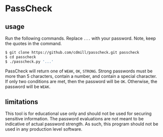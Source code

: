 # PassCheck

## usage

Run the following commands. Replace `...` with your password. Note, keep the quotes in the
command.

```bash
$ git clone https://github.com/cdmill/passcheck.git passcheck
$ cd passcheck
$ ./passcheck.py '...'
```

PassCheck will return one of `WEAK`, `OK`, `STRONG`. Strong passwords must be more than
5 characters, contain a number, and contain a special character. If only two conditions
are met, then the password will be `OK`. Otherwise, the password will be `WEAK`.

## limitations

This tool is for educational use only and should not be used for securing sensitive information.
The password evaluations are not meant to be indicative of actual password strength.
As such, this program should not be used in any production level software.
